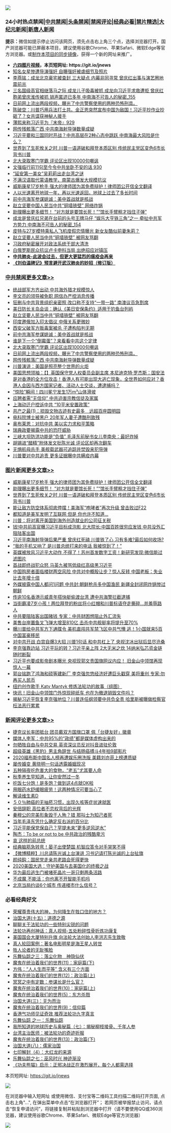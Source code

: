 ![](https://raw.githubusercontent.com/fqnews/bnews/master/64photo/fqnews-qr.jpg)

<div id="tt">
<h3>24小时热点禁闻|<a href="#%E4%B8%AD%E5%85%B1%E7%A6%81%E9%97%BB%E6%9B%B4%E5%A4%9A%E6%96%87%E7%AB%A0">中共禁闻</a>|<a href="#%E5%9B%BE%E7%89%87%E6%96%B0%E9%97%BB%E6%9B%B4%E5%A4%9A%E6%96%87%E7%AB%A0">头条禁闻</a>|<a href="#%E6%96%B0%E9%97%BB%E8%AF%84%E8%AE%BA%E6%9B%B4%E5%A4%9A%E6%96%87%E7%AB%A0">禁闻评论|<a href="#%E5%BF%85%E7%9C%8B%E7%BB%8F%E5%85%B8%E5%A5%BD%E6%96%87">经典必看|<a href="/video.md#%E7%A6%81%E7%89%87%E7%B2%BE%E9%80%89">禁片精选</a>|<a href="https://github.com/fqnews/djy/blob/master/gb/nf1351518.md#1">大纪元新闻</a>|<a href="https://github.com/fqnews/ntdtv/blob/master/gb/prog204.md#1">新唐人新闻</a></h3>
<div><b>提示：</b>微信如提示停止访问该网页，须先点击右上角三个点，选择浏览器打开。国产浏览器可能已屏蔽本项目，建议使用谷歌Chrome、苹果Safari、微软Edge等官方浏览器。或<a href="https://github.com/fqnews/bnews/blob/master/%E5%88%B6%E4%BD%9Cgit%E7%A6%81%E9%97%BB%E9%95%9C%E5%83%8F.md">制作本项目的同步镜像</a>，获得一个新的网址来推广。</div>
<ul>
<li><b><a href="http://d1.bdrive.tk/64.mp4" target="_blank">六四图片视频</a>，本页短网址: https://git.io/jnews</b></li>
<li><a href="/yule/20200830/1388085.md">知名女星惨遭导演强奸 自曝强奸被虐细节及照片</a></li>
<li><a href="/comments/20200829/1387823.md">李燕铭：成龙北京豪宅被查封 三大疑点 内幕非同寻常 曾庆红出事与演艺圈地震前兆</a></li>
<li><a href="/comments/20200829/1387847.md">三名国级高官相继落马之际 成龙儿子吸毒被抓 成龙向习近平求救遭拒 曾庆红胞弟曾庆淮传被抓 销声匿迹已多年 中南海不可告人的秘密_155</a></li>
<li><a href="/cbnews/20200830/1387996.md">日前网上流出两段视频，曝光了中共警察使用的两种恐怖刑具。</a></li>
<li><a href="/bannedvideo/20200830/1387954.md">陈破空：川普巧用兵法打土共。金正恩突然宣布中国为敌国！习近平抄作业抄砸了？女共谍获神秘人援手</a></li>
<li><a href="/bannedvideo/20200830/1387958.md">薄熙来称习近平为『末帝』929</a></li>
<li><a href="/cbnews/20200830/1387940.md">网传残骸落广西 中共南海射导弹数量成疑</a></li>
<li><a href="/cnnews/20200829/1387869.md">习近平要和三国同时开战？中共高层在2种心态中跳跃 中南海最大风险是什么？</a></li>
<li><a href="/topimagenews/20200829/1387868.md">世界到了生死攸关之时 川普一语道破和拜登本质区别 传统民主党区变色6市长背书川普</a></li>
<li><a href="/cbnews/20200830/1388033.md">北大录取寒门学霸 评论区出现10000句嘲讽</a></li>
<li><a href="/bannedvideo/20200830/1388074.md">文强临行前11句至今令中共坐卧不安的话 930</a></li>
<li><a href="/ssgc/20200829/1387792.md">“延安第一美女”吴莉莉出走台湾之谜</a></li>
<li><a href="/headline/20200830/1387969.md">不满汉语取代蒙语教学，南蒙古爆发大规模抗议</a></li>
<li><a href="/topimagenews/20200830/1388071.md">威斯康星17岁枪手 强大的律师团为其免费辩护！律师团公开信全文翻译</a></li>
<li><a href="/comments/20200830/1387953.md">人以光速离开地球一年，再以光速返回，地球上过去了多长时间</a></li>
<li><a href="/cbnews/20200830/1388035.md">前中共海军参谋姚诚：美中首战就是核战</a></li>
<li><a href="/comments/20200830/1387988.md">赵立坚要中国人民当中共“铜墙铁壁” 网络炸锅</a></li>
<li><a href="/topimagenews/20200830/1388032.md">助理曝出更多细节！ “对方就是要馆长死！”“馆长手臂粗才挡住子弹”</a></li>
<li><a href="/comments/20200829/1387834.md">成龙是曾庆红兄弟在台前的头号王牌马仔 “娱乐大亨铁三角”之一 牵扯中共军方势力 中南海不可告人的秘密_154</a></li>
<li><a href="/yule/20200830/1387942.md">皮特与27岁模特乘私人飞机度假恋情曝光 新女友酷似前妻朱莉？</a></li>
<li><a href="/cbnews/20200830/1388137.md">赵立坚要人民当中共“铜墙铁壁” 被网友骂翻</a></li>
<li><a href="/renquan/20200830/1387892.md">习政府秘密展开对政法系统干部大清洗</a></li>
<li><a href="/comments/20200830/1387961.md">白俄罗斯民众抗议卢卡申科当局 出绝招应对镇压</a></li>
<li><b><a href="/comments/20200211/1275071.md" target="_blank">中共肺炎-此波会过去，但更大更猛烈的瘟疫会再来</a></b></li>
<li><b><a href="/comments/20200207/1272816.md" target="_blank">《刘伯温碑记》预言避开武汉肺炎的妙招（修订版）</a></b></li>
</ul>
</div>

<div class="catlist">
<h3><a href="/cbnews/" target="_blank">中共禁闻</a><span><a href="/cbnews/" target="_blank" rel="nofollow">更多文章>></a></span></h3>
<ul>
<li><a href="/cbnews/20200830/1388238.md" target="_blank">统战部军方齐出动 中共海外猎才规模惊人</a></li>
<li><a href="/cbnews/20200830/1388231.md" target="_blank">李文亮的领导被免职 网信办严控消息传播</a></li>
<li><a href="/cbnews/20200830/1388202.md" target="_blank">狂删与中共背景组织亲密照 改口称不支持“一带一路” 南澳议员急割席</a></li>
<li><a href="/cbnews/20200830/1388188.md" target="_blank">美日防长关岛会谈：确认《美日安保条约》适用于钓鱼台列屿</a></li>
<li><a href="/cbnews/20200830/1388137.md" target="_blank">赵立坚要人民当中共“铜墙铁壁” 被网友骂翻</a></li>
<li><a href="/cbnews/20200830/1388136.md" target="_blank">印度邀俄加入印太倡议 中俄关系更微妙</a></li>
<li><a href="/cbnews/20200830/1388072.md" target="_blank">西安父破军方贩毒案被杀 子遭构陷判无期</a></li>
<li><a href="/cbnews/20200830/1388035.md" target="_blank">前中共海军参谋姚诚：美中首战就是核战</a></li>
<li><a href="/cbnews/20200830/1388034.md" target="_blank">谁是下一个“倒霉蛋”？来看看中共这个定律</a></li>
<li><a href="/cbnews/20200830/1388033.md" target="_blank">北大录取寒门学霸 评论区出现10000句嘲讽</a></li>
<li><a href="/cbnews/20200830/1387996.md" target="_blank">日前网上流出两段视频，曝光了中共警察使用的两种恐怖刑具。</a></li>
<li><a href="/cbnews/20200830/1387940.md" target="_blank">网传残骸落广西 中共南海射导弹数量成疑</a></li>
<li><a href="/cbnews/20200830/1387932.md" target="_blank">川普演讲：美国是照亮整个世界的火炬</a></li>
<li><a href="/cbnews/20200829/1387849.md" target="_blank">美国思想领袖：【】英国保守党人权委员会副主席 本尼迪克特·罗杰斯：国安法是对香港的全方位攻击！香港人有可能出现大逃亡现象，全世界如何应对？香港人会因与西方国家记者、活动人士交谈，遭逮捕吗？</a></li>
<li><a href="/cbnews/20200829/1387769.md" target="_blank">“惊险”瞬间！四川冕宁发生1万m³山体滑坡</a></li>
<li><a href="/cbnews/20200829/1387768.md" target="_blank">应聘者需“无信仰” 中共迫害宗教信徒及家属</a></li>
<li><a href="/cbnews/20200829/1387767.md" target="_blank">上海动迁户控诉中共 “10平米安置政策”</a></li>
<li><a href="/cbnews/20200829/1387755.md" target="_blank">共产之最(1)：损毁文物古迹有史最多　远超百座圆明园</a></li>
<li><a href="/cbnews/20200829/1387748.md" target="_blank">电科院博士被黑户 20年军人妻子遭酷刑致残</a></li>
<li><a href="/cbnews/20200829/1387743.md" target="_blank">奥布莱恩：对抗中共 美以实力求和平策略</a></li>
<li><a href="/cbnews/20200829/1387734.md" target="_blank">瑞典政要揭露中共的恐吓威胁</a></li>
<li><a href="/cbnews/20200829/1387736.md" target="_blank">三峡大坝防洪功能是“负值” 毛泽东前秘书女儿李南央：最好炸掉</a></li>
<li><a href="/cbnews/20200829/1387641.md" target="_blank">胡锡进“醋精”附体发文批陈光诚 评论区却再次翻车</a></li>
<li><a href="/cbnews/20200829/1387630.md" target="_blank">无惧航母杀手 美舰载武器可追踪并焚毁来犯导弹</a></li>
<li><a href="/cbnews/20200829/1387607.md" target="_blank">川普要对中共追责 更多证据曝中共瞒疫内幕</a></li>

</ul>
</div>
<div class="catlist">
<h3><a href="/topimagenews/" target="_blank">图片新闻</a><span><a href="/topimagenews/" target="_blank" rel="nofollow">更多文章>></a></span></h3>
<ul>
<li><a href="/topimagenews/20200830/1388071.md" target="_blank">威斯康星17岁枪手 强大的律师团为其免费辩护！律师团公开信全文翻译</a></li>
<li><a href="/topimagenews/20200830/1388032.md" target="_blank">助理曝出更多细节！ “对方就是要馆长死！”“馆长手臂粗才挡住子弹”</a></li>
<li><a href="/topimagenews/20200829/1387868.md" target="_blank">世界到了生死攸关之时 川普一语道破和拜登本质区别 传统民主党区变色6市长背书川普</a></li>
<li><a href="/topimagenews/20200829/1387710.md" target="_blank">能让敌方防空体系彻底停摆！美海军“咆哮者”再次升级 曾击败过F22</a></li>
<li><a href="/topimagenews/20200829/1387697.md" target="_blank">都知道是美军发明了互联网 但是 你也许不知道…</a></li>
<li><a href="/topimagenews/20200829/1387452.md" target="_blank">川普：将对离开美国到海外创造就业的公司征关税</a></li>
<li><a href="/topimagenews/20200828/1387286.md" target="_blank">钱!中共前高官曝习近平目标成泡影 北大院长:中国百姓很穷应发钱 中共没外汇阻陆客出国</a></li>
<li><a href="/topimagenews/20200828/1387239.md" target="_blank">习近平南海射导弹后果严重 曾庆红死磕 川普铁了心 习有多难?最后如何收场?</a></li>
<li><a href="/topimagenews/20200828/1387154.md" target="_blank">“我的手机又响了 是川普总统打来的电话 我被惊到了！”</a></li>
<li><a href="/topimagenews/20200827/1386825.md" target="_blank">英媒被放风习近平大动作 不得了！苏州首发数字工资！新研究发现:微信能过滤图片</a></li>
<li><a href="/topimagenews/20200827/1386824.md" target="_blank">首战即终战犯众怒 马英九被骂低级红高级黑习近平</a></li>
<li><a href="/topimagenews/20200827/1386771.md" target="_blank">中国购房者面临楼财两空风险 中共对中概股让步？惊人反转 中国老板：失业比去年增十倍</a></li>
<li><a href="/topimagenews/20200827/1386697.md" target="_blank">外媒披露中国人都问1问题 中共封:朝鲜枪杀多中国渔民 新疆全封闭网炸锅惨过朝鲜</a></li>
<li><a href="/topimagenews/20200827/1386650.md" target="_blank">传逾10名香港示威青年搭快艇偷渡台湾 遭中共海警拦截逮捕</a></li>
<li><a href="/topimagenews/20200827/1386649.md" target="_blank">当街霸凌7岁小孩！两位拜登的粉丝将小红帽和川普标语夺走撕碎…并羞辱路人</a></li>
<li><a href="/topimagenews/20200827/1386619.md" target="_blank">中共要阻陆客出国赌钱 专家：中共财困想阻止外汇流失</a></li>
<li><a href="/topimagenews/20200827/1386557.md" target="_blank">美售台岸置鱼叉飞弹大增至810亿 击杀中共舰艇率将提升至70%</a></li>
<li><a href="/topimagenews/20200827/1386288.md" target="_blank">曝川普给中共军方下通牒令 美机直闯共军禁飞区中共气懵 逃！1小国就来5百中国富豪移民</a></li>
<li><a href="/topimagenews/20200826/1386183.md" target="_blank">对中共开战 白宫自爆3大招 川普1句话 和中共杠上了 央视沈冰出狱后显尽沧桑</a></li>
<li><a href="/topimagenews/20200826/1386158.md" target="_blank">李克强靠边站 习近平玩的转？习近平亲上阵 2大无米之炊 14纳米弘芯资金链随时断裂</a></li>
<li><a href="/topimagenews/20200825/1385728.md" target="_blank">习近平也要成影帝剧本曝光 央视现郭文贵国旗网议内应！ 旧金山中领馆再现惊人一幕</a></li>
<li><a href="/topimagenews/20200825/1385626.md" target="_blank">郭台铭跑了鸿海和硕等建新厂 李克强忽悠经济好遭巨头戳穿 美将重创 专家:勿再买人民币</a></li>
<li><a href="/comments/20200825/1385430.md" target="_blank">纽约创作歌手 Katy Mantyk 修炼法轮功的故事（组图）</a></li>
<li><a href="/topimagenews/20200825/1385377.md" target="_blank">快讯！旧金山中领馆门外惊现碎纸车 也在为撤退销毁文件吗？</a></li>
<li><a href="/topimagenews/20200824/1385240.md" target="_blank">揭秘习近平恢复李克强地位？川普连任纲领要中共负全责 哈里斯被曝做检察官枉法恶行累累</a></li>

</ul>
</div>
<div class="catlist">
<h3><a href="/comments/" target="_blank">新闻评论</a><span><a href="/comments/" target="_blank" rel="nofollow">更多文章>></a></span></h3>
<ul>
<li><a href="/comments/20200830/1388236.md" target="_blank">捷克议长率团抵台 团员戴双方国旗口罩 佩「台捷友好」徽章</a></li>
<li><a href="/comments/20200830/1388232.md" target="_blank">媒体人李军：中共95%的“政绩”都是媒体虚构出来的</a></li>
<li><a href="/comments/20200830/1388212.md" target="_blank">勿牺牲自由与中共交易 英资深议员反对抖音进驻伦敦</a></li>
<li><a href="/comments/20200830/1388211.md" target="_blank">超级英雄《黑豹》男主角辞世 与结肠癌搏斗4年拍9部影片</a></li>
<li><a href="/comments/20200830/1388204.md" target="_blank">2020福布斯中国名人榜再遭娱乐圈洗版 美籍刘亦菲上榜遭质疑</a></li>
<li><a href="/comments/20200830/1388165.md" target="_blank">屡传婚变 黄晓明一句话透露婚姻现况</a></li>
<li><a href="/comments/20200830/1388159.md" target="_blank">五种隔夜吃危害大的食物，“老五”尤其要人命</a></li>
<li><a href="/comments/20200830/1388158.md" target="_blank">秋季养生早知道，让你安然过一冬</a></li>
<li><a href="/comments/20200830/1388157.md" target="_blank">吃饭七分饱！是多饱？做到这4点就OK啦</a></li>
<li><a href="/comments/20200830/1388156.md" target="_blank">用眼药水舒缓眼疲劳！这两种情况可要当心了</a></li>
<li><a href="/comments/20200830/1388155.md" target="_blank">解读维生素D</a></li>
<li><a href="/comments/20200830/1388154.md" target="_blank">５０％肺癌的无抽菸习惯，出现久咳等症状速就医</a></li>
<li><a href="/comments/20200830/1388143.md" target="_blank">安倍辞职 高位者不恋权背后的光辉</a></li>
<li><a href="/comments/20200830/1388140.md" target="_blank">秦穆公的完美形象毁于人殉？错 那叫士为知己者死</a></li>
<li><a href="/comments/20200830/1388129.md" target="_blank">当年毛泽东凭什么确定反右派的百分比</a></li>
<li><a href="/comments/20200830/1388120.md" target="_blank">习近平能保党保自己？罕提未来“更多逆风逆水”</a></li>
<li><a href="/comments/20200830/1388114.md" target="_blank">陶杰：To be or not to be 中共政治的残酷卑污</a></li>
<li><a href="/comments/20200830/1388103.md" target="_blank">哀 这样的前总统</a></li>
<li><a href="/comments/20200830/1388097.md" target="_blank">经典脑筋急转弯！晏子出使楚国 机智应答令对手哭笑不得</a></li>
<li><a href="/comments/20200830/1388096.md" target="_blank">【微博精粹】川总请陈光诚上台演讲 习书记请打陈光诚的上台扯旗</a></li>
<li><a href="/comments/20200830/1388095.md" target="_blank">颜纯鈎：国民党走亲共老路会死得更快</a></li>
<li><a href="/comments/20200830/1388094.md" target="_blank">2020美国大选：守护美国与去美国化的终极之战</a></li>
<li><a href="/comments/20200830/1388079.md" target="_blank">华为最后逃生门被堵死晶片一哥只剩两条活路</a></li>
<li><a href="/comments/20200830/1388078.md" target="_blank">不成魔 不能活：你也离不开智能手机吗</a></li>
<li><a href="/comments/20200830/1388077.md" target="_blank">北京当局约谈6个城市 传递楼市什么信号？</a></li>

</ul>
</div>

<div class="catlist">
<h3>必看经典好文</h3>
<ul>
<li><a href="/comments/20200618/1346830.md" target="_blank">荣耀尊贵伟大的神，为何降生在牲口住的地方？</a></li>
<li><a href="/topimagenews/20180322/917868.md" target="_blank">治国大道(十五)：道德之源</a></li>
<li><a href="/comments/20190417/1114875.md" target="_blank">聊聊关于法轮功的一些特别尖锐的问题</a></li>
<li><a href="/comments/20190516/1128964.md" target="_blank">法轮功再创神话：真人视频-五处粉碎性骨折炼功康复</a></li>
<li><a href="/comments/20200516/1329276.md" target="_blank">美国国会大厦特别升旗 向法轮大法创始人李洪志先生致敬</a></li>
<li><a href="/comments/20200523/1332915.md" target="_blank">真人轮回案例：著名电影明星是海王星人转世</a></li>
<li><a href="/comments/20200606/783250.md" target="_blank">牲人论者的无耻嘴脸</a></li>
<li><a href="/tculture/20190101/1056889.md" target="_blank">乐舞仙踪之三：落尘化物　神隐仙伏</a></li>
<li><a href="/topimagenews/20180530/950691.md" target="_blank">魔鬼在统治着我们的世界(11)：家庭篇(下)</a></li>
<li><a href="/comments/20200720/1363377.md" target="_blank">方伟：“人人生而平等” 含义有三个方面</a></li>
<li><a href="/topimagenews/20180601/951286.md" target="_blank">魔鬼在统治着我们的世界(12)：政治篇(上)</a></li>
<li><a href="/tculture/20200812/1378929.md" target="_blank">冥冥之中有定数：参谋长是什么官？</a></li>
<li><a href="/topimagenews/20180529/950153.md" target="_blank">魔鬼在统治着我们的世界(10)：家庭篇(上)</a></li>
<li><a href="/topimagenews/20180524/946967.md" target="_blank">魔鬼在统治着我们的世界(5)：东方杀戮</a></li>
<li><a href="/cbnews/20180309/912114.md" target="_blank">治国大道(三)：无为而治</a></li>
<li><a href="/topimagenews/20180529/949649.md" target="_blank">魔鬼在统治着我们的世界(9)：信仰篇</a></li>
<li><a href="/comments/20200517/1330064.md" target="_blank">香港气功师见证奇效 推荐法轮功九字真言</a></li>
<li><a href="/tculture/20170710/789533.md" target="_blank">乐舞仙踪 之一：乐舞仙踪</a></li>
<li><a href="/topimagenews/20171210/868397.md" target="_blank">我所知道的地球历史与奥秘篇（七）：揭秘柳枝接骨、千年人参</a></li>
<li><a href="/comments/20200801/1373219.md" target="_blank">台湾主治医师：被法轮功的奇迹折服</a></li>
<li><a href="/topimagenews/20180602/951960.md" target="_blank">魔鬼在统治着我们的世界(13)：政治篇(下)</a></li>
<li><a href="/cbnews/20190424/914482.md" target="_blank">治国大道(八)：儒家治国</a></li>
<li><a href="/comments/20200816/1381060.md" target="_blank">七印解封（4）：大红龙的来源</a></li>
<li><a href="/tculture/20190101/792550.md" target="_blank">乐舞仙踪之七：巫风时兴 神迹渐没</a></li>
<li><a href="/comments/20200308/1290182.md" target="_blank">《功夫熊猫》启示：正邪决战正在激烈展开，每个人都需选择</a></li>

</ul>
</div>

本页短网址: https://git.io/jnews

![](https://raw.githubusercontent.com/fqnews/bnews/master/64photo/fqnews-qr.jpg)

在浏览器中输入短网址 或使用微信、支付宝等二维码工具扫描二维码打开页面, 点击右上角"...", 在弹出菜单中点击“在浏览器打开”； 若网页被举报禁止访问，请点击“恢复申请访问”，将链接复制并粘贴到浏览器中打开（请不要使用QQ或360浏览器，建议使用谷歌Chrome、苹果Safari、微软Edge等官方浏览器）

![](https://raw.githubusercontent.com/fqnews/bnews/master/64photo/wx.jpg)